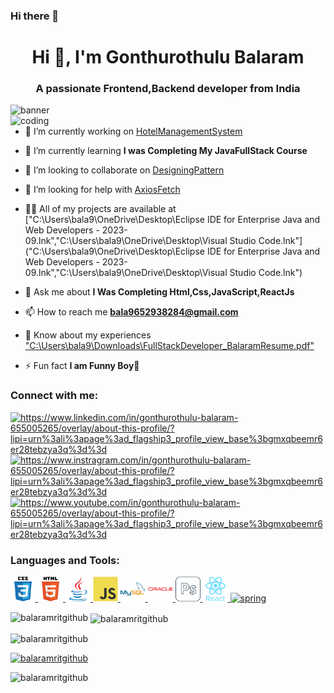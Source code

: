 ### Hi there 👋

<h1 align="center">Hi 👋, I'm Gonthurothulu Balaram</h1>
<h3 align="center">A passionate Frontend,Backend developer from India</h3>

<img src="https://user-images.githubusercontent.com/74038190/219923809-b86dc415-a0c2-4a38-bc88-ad6cf06395a8.gif" alt="banner">

<img src="https://user-images.githubusercontent.com/74038190/229223263-cf2e4b07-2615-4f87-9c38-e37600f8381a.gif" alt="coding" align="right" width="600px" >

- 🔭 I’m currently working on [HotelManagementSystem]("C:\Users\bala9\Downloads\demo\HotelManagementSystem")

- 🌱 I’m currently learning **I was Completing My JavaFullStack Course**

- 👯 I’m looking to collaborate on [DesigningPattern](C:\Users\bala9\OneDrive\Desktop\watch-react\src\DesigningPattern.html)

- 🤝 I’m looking for help with [AxiosFetch](C:\Users\bala9\OneDrive\Desktop\watch-react\src\AxiosFetch.jsx)

- 👨‍💻 All of my projects are available at ["C:\Users\bala9\OneDrive\Desktop\Eclipse IDE for Enterprise Java and Web Developers - 2023-09.lnk","C:\Users\bala9\OneDrive\Desktop\Visual Studio Code.lnk"]("C:\Users\bala9\OneDrive\Desktop\Eclipse IDE for Enterprise Java and Web Developers - 2023-09.lnk","C:\Users\bala9\OneDrive\Desktop\Visual Studio Code.lnk")

- 💬 Ask me about **I Was Completing Html,Css,JavaScript,ReactJs**

- 📫 How to reach me **bala9652938284@gmail.com**

- 📄 Know about my experiences ["C:\Users\bala9\Downloads\FullStackDeveloper_BalaramResume.pdf"]("C:\Users\bala9\Downloads\FullStackDeveloper_BalaramResume.pdf")

- ⚡ Fun fact **I am Funny Boy🙂**

<h3 align="left">Connect with me:</h3>
<p align="left">
<a href="https://linkedin.com/in/https://www.linkedin.com/in/gonthurothulu-balaram-655005265/overlay/about-this-profile/?lipi=urn%3ali%3apage%3ad_flagship3_profile_view_base%3bgmxqbeemr6er28tebzya3q%3d%3d" target="blank"><img align="center" src="https://raw.githubusercontent.com/rahuldkjain/github-profile-readme-generator/master/src/images/icons/Social/linked-in-alt.svg" alt="https://www.linkedin.com/in/gonthurothulu-balaram-655005265/overlay/about-this-profile/?lipi=urn%3ali%3apage%3ad_flagship3_profile_view_base%3bgmxqbeemr6er28tebzya3q%3d%3d" height="30" width="40" /></a>
<a href="https://instagram.com/https://www.instragram.com/in/gonthurothulu-balaram-655005265/overlay/about-this-profile/?lipi=urn%3ali%3apage%3ad_flagship3_profile_view_base%3bgmxqbeemr6er28tebzya3q%3d%3d" target="blank"><img align="center" src="https://raw.githubusercontent.com/rahuldkjain/github-profile-readme-generator/master/src/images/icons/Social/instagram.svg" alt="https://www.instragram.com/in/gonthurothulu-balaram-655005265/overlay/about-this-profile/?lipi=urn%3ali%3apage%3ad_flagship3_profile_view_base%3bgmxqbeemr6er28tebzya3q%3d%3d" height="30" width="40" /></a>
<a href="https://www.youtube.com/c/https://www.youtube.com/in/gonthurothulu-balaram-655005265/overlay/about-this-profile/?lipi=urn%3ali%3apage%3ad_flagship3_profile_view_base%3bgmxqbeemr6er28tebzya3q%3d%3d" target="blank"><img align="center" src="https://raw.githubusercontent.com/rahuldkjain/github-profile-readme-generator/master/src/images/icons/Social/youtube.svg" alt="https://www.youtube.com/in/gonthurothulu-balaram-655005265/overlay/about-this-profile/?lipi=urn%3ali%3apage%3ad_flagship3_profile_view_base%3bgmxqbeemr6er28tebzya3q%3d%3d" height="30" width="40" /></a>
</p>

<h3 align="left">Languages and Tools:</h3>
<p align="left"> <a href="https://www.w3schools.com/css/" target="_blank" rel="noreferrer"> <img src="https://raw.githubusercontent.com/devicons/devicon/master/icons/css3/css3-original-wordmark.svg" alt="css3" width="40" height="40"/> </a> <a href="https://www.w3.org/html/" target="_blank" rel="noreferrer"> <img src="https://raw.githubusercontent.com/devicons/devicon/master/icons/html5/html5-original-wordmark.svg" alt="html5" width="40" height="40"/> </a> <a href="https://www.java.com" target="_blank" rel="noreferrer"> <img src="https://raw.githubusercontent.com/devicons/devicon/master/icons/java/java-original.svg" alt="java" width="40" height="40"/> </a> <a href="https://developer.mozilla.org/en-US/docs/Web/JavaScript" target="_blank" rel="noreferrer"> <img src="https://raw.githubusercontent.com/devicons/devicon/master/icons/javascript/javascript-original.svg" alt="javascript" width="40" height="40"/> </a> <a href="https://www.mysql.com/" target="_blank" rel="noreferrer"> <img src="https://raw.githubusercontent.com/devicons/devicon/master/icons/mysql/mysql-original-wordmark.svg" alt="mysql" width="40" height="40"/> </a> <a href="https://www.oracle.com/" target="_blank" rel="noreferrer"> <img src="https://raw.githubusercontent.com/devicons/devicon/master/icons/oracle/oracle-original.svg" alt="oracle" width="40" height="40"/> </a> <a href="https://www.photoshop.com/en" target="_blank" rel="noreferrer"> <img src="https://raw.githubusercontent.com/devicons/devicon/master/icons/photoshop/photoshop-line.svg" alt="photoshop" width="40" height="40"/> </a> <a href="https://reactjs.org/" target="_blank" rel="noreferrer"> <img src="https://raw.githubusercontent.com/devicons/devicon/master/icons/react/react-original-wordmark.svg" alt="react" width="40" height="40"/> </a> <a href="https://spring.io/" target="_blank" rel="noreferrer"> <img src="https://www.vectorlogo.zone/logos/springio/springio-icon.svg" alt="spring" width="40" height="40"/> </a> </p>

<p><img align="left" src="https://github-readme-stats.vercel.app/api/top-langs?username=balaramritgithub&show_icons=true&locale=en&layout=compact" alt="balaramritgithub" /></p>

<p>&nbsp;<img align="center" src="https://github-readme-stats.vercel.app/api?username=balaramritgithub&show_icons=true&locale=en" alt="balaramritgithub" /></p>

<p><img align="center" src="https://github-readme-streak-stats.herokuapp.com/?user=balaramritgithub&" alt="balaramritgithub" /></p>

<p align="left"> <a href="https://github.com/ryo-ma/github-profile-trophy"><img src="https://github-profile-trophy.vercel.app/?username=balaramritgithub" alt="balaramritgithub" /></a> </p>

<p align="left"> <img src="https://komarev.com/ghpvc/?username=balaramritgithub&label=Profile%20views&color=0e75b6&style=flat" alt="balaramritgithub" /> </p>


